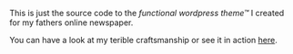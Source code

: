 This is just the source code to the _functional wordpress theme™_ I created for my fathers online newspaper.

You can have a look at my terible craftsmanship or see it in action [here](https://tintafresca.net).
